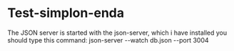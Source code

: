 # Test-simplon-enda
The JSON server is started with the json-server, which i have installed  you should type this command:
json-server --watch db.json --port 3004
